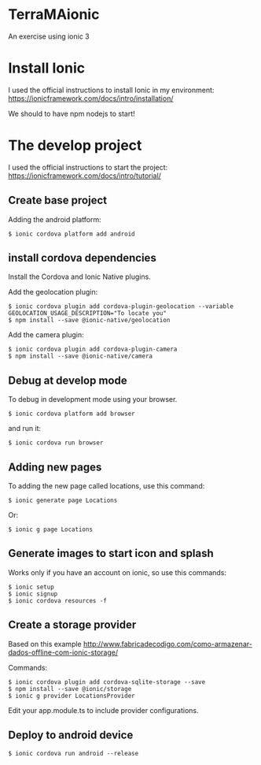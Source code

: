 # TerraMAionic
An exercise using ionic 3

# Install Ionic

I used the official instructions to install Ionic in my environment: https://ionicframework.com/docs/intro/installation/

We should to have npm nodejs to start!

# The develop project

I used the official instructions to start the project: https://ionicframework.com/docs/intro/tutorial/

## Create base project

Adding the android platform:

```
$ ionic cordova platform add android
```

## install cordova dependencies

Install the Cordova and Ionic Native plugins.

Add the geolocation plugin:

```
$ ionic cordova plugin add cordova-plugin-geolocation --variable GEOLOCATION_USAGE_DESCRIPTION="To locate you"
$ npm install --save @ionic-native/geolocation
```

Add the camera plugin:

```
$ ionic cordova plugin add cordova-plugin-camera
$ npm install --save @ionic-native/camera
```

## Debug at develop mode
To debug in development mode using your browser.

```
$ ionic cordova platform add browser
```

and run it:

```
$ ionic cordova run browser
```

## Adding new pages

To adding the new page called locations, use this command:

```
$ ionic generate page Locations
```

Or:

```
$ ionic g page Locations
```

## Generate images to start icon and splash

Works only if you have an account on ionic, so use this commands:

```
$ ionic setup
$ ionic signup
$ ionic cordova resources -f
```

## Create a storage provider

Based on this example
http://www.fabricadecodigo.com/como-armazenar-dados-offline-com-ionic-storage/

Commands:
```
$ ionic cordova plugin add cordova-sqlite-storage --save
$ npm install --save @ionic/storage
$ ionic g provider LocationsProvider
```

Edit your app.module.ts to include provider configurations.

## Deploy to android device

```
$ ionic cordova run android --release
```
